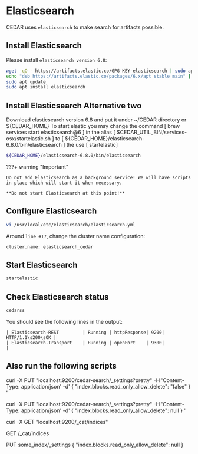 # Elasticsearch
CEDAR uses `elasticsearch` to make search for artifacts possible.

## Install Elasticsearch

Please install `elasticsearch version 6.8`:

```sh
wget -qO - https://artifacts.elastic.co/GPG-KEY-elasticsearch | sudo apt-key add -
echo "deb https://artifacts.elastic.co/packages/6.x/apt stable main" | sudo tee -a /etc/apt/sources.list.d/elastic-6.x.list
sudo apt update
sudo apt install elasticsearch
```
## Install Elasticsearch Alternative two
Download elasticsearch version 6.8 and put it under ~/CEDAR directory or ${CEDAR_HOME}
To start elastic you may change the command [ brew services start elasticsearch@6 ] in the alias [ $CEDAR_UTIL_BIN/services-osx/startelastic.sh ] to [ ${CEDAR_HOME}/elasticsearch-6.8.0/bin/elasticsearch ] the use [ startelastic] 

```sh
${CEDAR_HOME}/elasticsearch-6.8.0/bin/elasticsearch
```

    
???+ warning "Important"

    Do not add Elasticsearch as a background service! We will have scripts in place which will start it when necessary.

    **Do not start Elasticsearch at this point!**
 
## Configure Elasticsearch

```sh
vi /usr/local/etc/elasticsearch/elasticsearch.yml
```

Around `line #17`, change the cluster name configuration:

```
cluster.name: elasticsearch_cedar
```

## Start Elasticsearch

```sh
startelastic
```

## Check Elasticsearch status
```sh
cedarss
```

You should see the following lines in the output:
```
| Elasticsearch-REST         | Running | httpResponse| 9200| HTTP/1.1\s200\sOK |
| Elasticsearch-Transport    | Running | openPort    | 9300|                   |
```

## Also run the following scripts
curl -X PUT "localhost:9200/cedar-search/_settings?pretty" -H 'Content-Type: application/json' -d'
{
    "index.blocks.read_only_allow_delete": "false"
}
'

curl -X PUT "localhost:9200/cedar-search/_settings?pretty" -H 'Content-Type: application/json' -d'
{
    "index.blocks.read_only_allow_delete": null
}
'


curl -X GET "localhost:9200/_cat/indices"


GET /_cat/indices



PUT some_index/_settings
{
    "index.blocks.read_only_allow_delete": null
}
